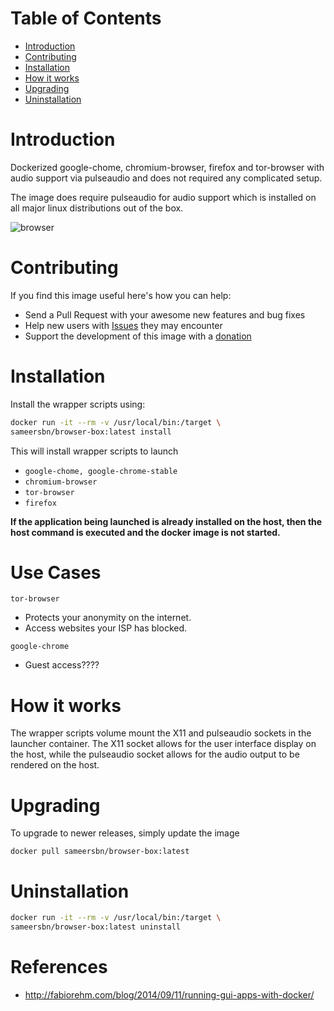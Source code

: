 # Table of Contents

- [Introduction](#introduction)
- [Contributing](#contributing)
- [Installation](#installation)
- [How it works](#how-it-works)
- [Upgrading](#upgrading)
- [Uninstallation](#uninstallation)

# Introduction

Dockerized google-chome, chromium-browser, firefox and tor-browser with audio support via pulseaudio and does not required any complicated setup.

The image does require pulseaudio for audio support which is installed on all major linux distributions out of the box.

![browser](https://cloud.githubusercontent.com/assets/410147/4377777/2ccda3d2-4352-11e4-9314-122e4f58a30c.gif)

# Contributing

If you find this image useful here's how you can help:

- Send a Pull Request with your awesome new features and bug fixes
- Help new users with [Issues](https://github.com/sameersbn/docker-browser-box/issues) they may encounter
- Support the development of this image with a [donation](http://www.damagehead.com/donate/)

# Installation

Install the wrapper scripts using:

```bash
docker run -it --rm -v /usr/local/bin:/target \
sameersbn/browser-box:latest install
```

This will install wrapper scripts to launch

- `google-chome, google-chrome-stable`
- `chromium-browser`
- `tor-browser`
- `firefox`

**If the application being launched is already installed on the host, then the host command is executed and the docker image is not started.**

# Use Cases

`tor-browser`
- Protects your anonymity on the internet.
- Access websites your ISP has blocked.

`google-chrome`
- Guest access????

# How it works

The wrapper scripts volume mount the X11 and pulseaudio sockets in the launcher container. The X11 socket allows for the user interface display on the host, while the pulseaudio socket allows for the audio output to be rendered on the host.

# Upgrading

To upgrade to newer releases, simply update the image

```
docker pull sameersbn/browser-box:latest
```

# Uninstallation

```bash
docker run -it --rm -v /usr/local/bin:/target \
sameersbn/browser-box:latest uninstall
```

# References

- http://fabiorehm.com/blog/2014/09/11/running-gui-apps-with-docker/
